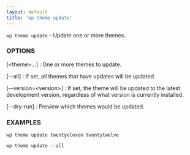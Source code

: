 ```yaml
---
layout: default
title: 'wp theme update'
---
```


`wp theme update` - Update one or more themes.

### OPTIONS

[&lt;theme&gt;...]
: One or more themes to update.

[--all]
: If set, all themes that have updates will be updated.

[--version=&lt;version&gt;]
: If set, the theme will be updated to the latest development version,
regardless of what version is currently installed.

[--dry-run]
: Preview which themes would be updated.

### EXAMPLES

    wp theme update twentyeleven twentytwelve

    wp theme update --all

